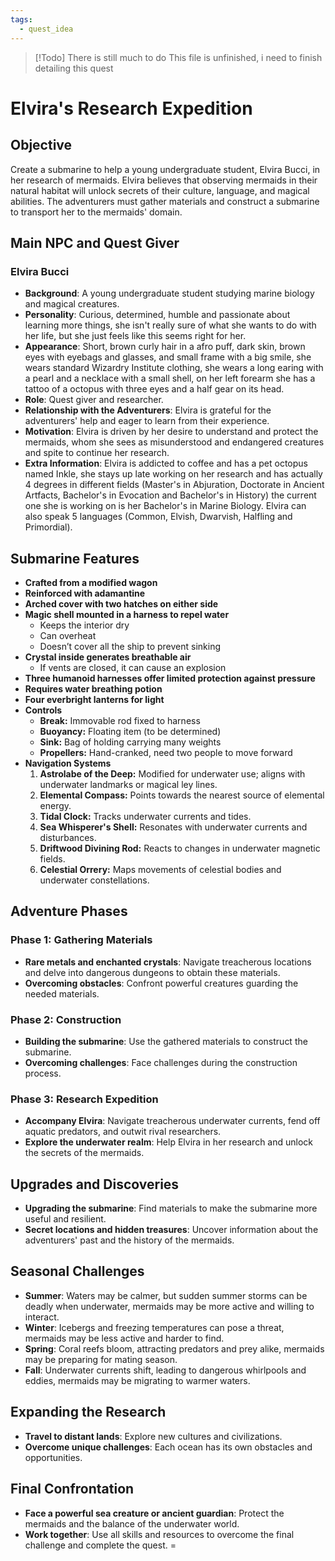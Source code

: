 ```yaml
---
tags:
  - quest_idea
---
```

> [!Todo] There is still much to do
> This file is unfinished, i need to finish detailing this quest

# Elvira's Research Expedition

## Objective
Create a submarine to help a young undergraduate student, Elvira Bucci, in her research of mermaids. Elvira believes that observing mermaids in their natural habitat will unlock secrets of their culture, language, and magical abilities. The adventurers must gather materials and construct a submarine to transport her to the mermaids' domain.

## Main NPC and Quest Giver

### Elvira Bucci
- **Background**: A young undergraduate student studying marine biology and magical creatures.
- **Personality**: Curious, determined, humble and passionate about learning more things, she isn't really sure of what she wants to do with her life, but she just feels like this seems right for her.
- **Appearance**: Short, brown curly hair in a afro puff, dark skin, brown eyes with eyebags and glasses, and small frame with a big smile, she wears standard Wizardry Institute clothing, she wears a long earing with a pearl and a necklace with a small shell, on her left forearm she has a tattoo of a octopus with three eyes and a half gear on its head.
- **Role**: Quest giver and researcher.
- **Relationship with the Adventurers**: Elvira is grateful for the adventurers' help and eager to learn from their experience.
- **Motivation**: Elvira is driven by her desire to understand and protect the mermaids, whom she sees as misunderstood and endangered creatures and spite to continue her research.
- **Extra Information**: Elvira is addicted to coffee and has a pet octopus named Inkle, she stays up late working on her research and has actually 4 degrees in different fields (Master's in Abjuration, Doctorate in Ancient Artfacts, Bachelor's in Evocation and Bachelor's in History) the current one she is working on is her Bachelor's in Marine Biology. Elvira can also speak 5 languages (Common, Elvish, Dwarvish, Halfling and Primordial).

## Submarine Features
- **Crafted from a modified wagon**
- **Reinforced with adamantine**
- **Arched cover with two hatches on either side**
- **Magic shell mounted in a harness to repel water**
  - Keeps the interior dry
  - Can overheat
  - Doesn’t cover all the ship to prevent sinking
- **Crystal inside generates breathable air**
  - If vents are closed, it can cause an explosion
- **Three humanoid harnesses offer limited protection against pressure**
- **Requires water breathing potion**
- **Four everbright lanterns for light**
- **Controls**
  - **Break:** Immovable rod fixed to harness
  - **Buoyancy:** Floating item (to be determined)
  - **Sink:** Bag of holding carrying many weights
  - **Propellers:** Hand-cranked, need two people to move forward
- **Navigation Systems**
  1. **Astrolabe of the Deep:** Modified for underwater use; aligns with underwater landmarks or magical ley lines.
  2. **Elemental Compass:** Points towards the nearest source of elemental energy.
  3. **Tidal Clock:** Tracks underwater currents and tides.
  4. **Sea Whisperer's Shell:** Resonates with underwater currents and disturbances.
  5. **Driftwood Divining Rod:** Reacts to changes in underwater magnetic fields.
  6. **Celestial Orrery:** Maps movements of celestial bodies and underwater constellations.

## Adventure Phases

### Phase 1: Gathering Materials
- **Rare metals and enchanted crystals**: Navigate treacherous locations and delve into dangerous dungeons to obtain these materials.
- **Overcoming obstacles**: Confront powerful creatures guarding the needed materials.

### Phase 2: Construction
- **Building the submarine**: Use the gathered materials to construct the submarine.
- **Overcoming challenges**: Face challenges during the construction process.

### Phase 3: Research Expedition
- **Accompany Elvira**: Navigate treacherous underwater currents, fend off aquatic predators, and outwit rival researchers.
- **Explore the underwater realm**: Help Elvira in her research and unlock the secrets of the mermaids.

## Upgrades and Discoveries
- **Upgrading the submarine**: Find materials to make the submarine more useful and resilient.
- **Secret locations and hidden treasures**: Uncover information about the adventurers' past and the history of the mermaids.

## Seasonal Challenges
- **Summer**: Waters may be calmer, but sudden summer storms can be deadly when underwater, mermaids may be more active and willing to interact.
- **Winter**: Icebergs and freezing temperatures can pose a threat, mermaids may be less active and harder to find.
- **Spring**: Coral reefs bloom, attracting predators and prey alike, mermaids may be preparing for mating season.
- **Fall**: Underwater currents shift, leading to dangerous whirlpools and eddies, mermaids may be migrating to warmer waters.

## Expanding the Research
- **Travel to distant lands**: Explore new cultures and civilizations.
- **Overcome unique challenges**: Each ocean has its own obstacles and opportunities.

## Final Confrontation
- **Face a powerful sea creature or ancient guardian**: Protect the mermaids and the balance of the underwater world.
- **Work together**: Use all skills and resources to overcome the final challenge and complete the quest.
=